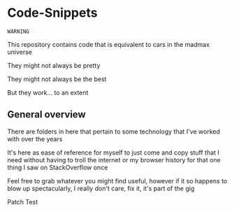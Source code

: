 # Code-Snippets

    WARNING

This repository contains code that is equivalent to cars in the madmax universe

They might not always be pretty

They might not always be the best

But they work... to an extent

## General overview

There are folders in here that pertain to some technology that I've worked with over the years

It's here as ease of reference for myself to just come and copy stuff that I need without having to troll the internet or my browser history for that one thing I saw on StackOverflow once

Feel free to grab whatever you might find useful, however if it so happens to blow up spectacularly, I really don't care, fix it, it's part of the gig

Patch Test
